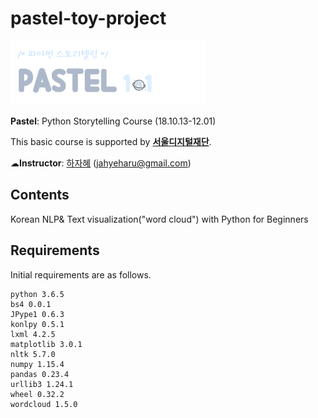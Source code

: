 # pastel-toy-project

<img src="https://github.com/jahyeha/pastel-toy-project/blob/master/__.png" width="62%">

**Pastel**: Python Storytelling Course (18.10.13-12.01)

This basic course is supported by **[서울디지털재단](http://sdf.seoul.kr/eng/)**.

☁**Instructor**: [하자혜](https://github.com/jahyeha) (jahyeharu@gmail.com)

## Contents
Korean NLP& Text visualization("word cloud") with Python for Beginners

## Requirements
Initial requirements are as follows.
```
python 3.6.5
bs4 0.0.1
JPype1 0.6.3
konlpy 0.5.1
lxml 4.2.5
matplotlib 3.0.1
nltk 5.7.0
numpy 1.15.4
pandas 0.23.4
urllib3 1.24.1
wheel 0.32.2
wordcloud 1.5.0
```
